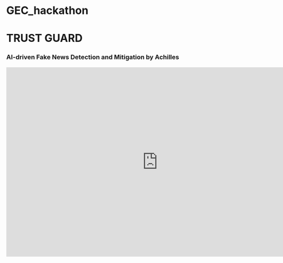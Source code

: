 # GEC_hackathon

<!DOCTYPE html>
<html>



<body>
        <h1>TRUST GUARD</h1>
        <h3>AI-driven Fake News Detection and Mitigation by Achilles</h3>
        <embed class="pdf" 
               src=
"https://github.com/mathiasferns/GEC_hackathon/blob/main/Business.pdf"
            width="800" height="500">
</body>

</html>
